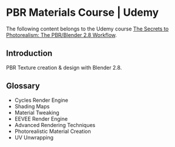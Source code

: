 # PBR Materials Course | Udemy
The following content belongs to the Udemy course [The Secrets to Photorealism: The PBR/Blender 2.8 Workflow](https://www.udemy.com/course/pbr-materials-photorealistic-blender-2-8/).

## Introduction
PBR Texture creation & design with Blender 2.8.

## Glossary

* Cycles Render Engine
* Shading Maps
* Material Tweaking
* EEVEE Render Engine
* Advanced Rendering Techniques
* Photorealistic Material Creation
* UV Unwrapping